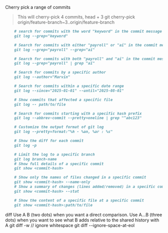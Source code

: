 Cherry pick a range of commits
> This will cherry-pick 4 commits, head + 3
git cherry-pick origin/feature-branch~3..origin/feature-branch

```md
    # search for commits with the word "keyword" in the commit message
    git log --grep="keyword"

    # Search for commits with either "payroll" or "ai" in the commit message
    git log --grep="payroll" --grep="ai"

    # Search for commits with both "payroll" and "ai" in the commit message (AND logic)
    git log --grep="payroll" | grep "ai"

    # Search for commits by a specific author
    git log --author="Marvin"

    # Search for commits within a specific date range
    git log --since="2025-01-01" --until="2025-08-01"

    # Show commits that affected a specific file
    git log -- path/to/file

    # Search for commits starting with a specific hash prefix
    git log --abbrev-commit --pretty=oneline | grep "^abc123"

    # Customize the output format of git log
    git log --pretty=format:"%h - %an, %ar : %s"

    # Show the diff for each commit
    git log -p

    # Limit the log to a specific branch
    git log branch-name
    # Show full details of a specific commit
    git show <commit-hash>

    # Show only the names of files changed in a specific commit
    git show <commit-hash> --name-only
    # Show a summary of changes (lines added/removed) in a specific commit
    git show <commit-hash> --stat

    # Show the content of a specific file at a specific commit
    git show <commit-hash>:path/to/file
```

diff
Use A B (two dots) when you want a direct comparison.
Use A...B (three dots) when you want to see what B adds relative to the shared history with A
git diff -w // ignore whitespace
git diff --ignore-space-at-eol
